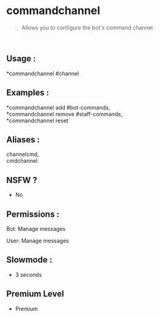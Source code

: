 # commandchannel

> Allows you to configure the bot's command channel.

<br>

## Usage :

*commandchannel #channel

## Examples :

*commandchannel add #bot-commands,
<br>*commandchannel remove #staff-commands,
<br>*commandchannel reset

## Aliases :

channelcmd,
<br>cmdchannel

## NSFW ?

- No

## Permissions :

Bot: Manage messages
<br>

User: Manage messages

## Slowmode :

- 3 seconds

## Premium Level

- Premium